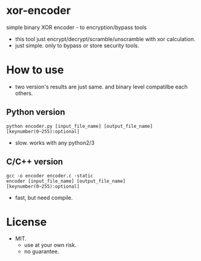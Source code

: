 # xor-encoder
simple binary XOR encoder - to encryption/bypass tools

- this tool just encrypt/decrypt/scramble/unscramble with xor calculation.
- just simple. only to bypass or store security tools.

# How to use
- two version's results are just same. and binary level compatilbe each others.

## Python version
```
python encoder.py [input_file_name] [output_file_name] [keynumber(0~255):optional]
```

- slow. works with any python2/3

## C/C++ version

```
gcc -o encoder encoder.c -static
encoder [input_file_name] [output_file_name] [keynumber(0~255):optional]
```
- fast, but need compile.

# License

- MIT.
  - use at your own risk.
  - no guarantee.
